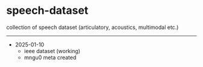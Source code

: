 # speech-dataset
collection of speech dataset (articulatory, acoustics, multimodal etc.)

---
- 2025-01-10
    - ieee dataset (working)
    - mngu0 meta created